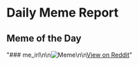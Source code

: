 # Daily Meme Report

## Meme of the Day
"### me_irl\n\n![Meme](https://i.redd.it/tacy0c4jdjje1.png)\n\n[View on Reddit](https://redd.it/1iqxefb)"
